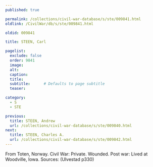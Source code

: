 ```yaml
---
published: true

permalink: /collections/civil-war-database/s/ste/009841.html
oldlink: /CivilWar/db/s/ste/009841.html

oldid: 009841

title: STEEN, Carl

pagelist:
  exclude: false
  order: 9841
  image: 
  alt:
  caption:
  title:
  subtitle:      # Defaults to page subtitle
  teaser:

category: 
  - S 
  - STE

previous:
  title: STEEN, Andrew
  url: /collections/civil-war-database/s/ste/009840.html  
next:
  title: STEEN, Charles A.
  url: /collections/civil-war-database/s/ste/009842.html   
---
```

From Toten, Norway. Civil War: Private. Wounded. Post war: Lived at Woodville, Iowa. Sources: (Ulvestad p330)